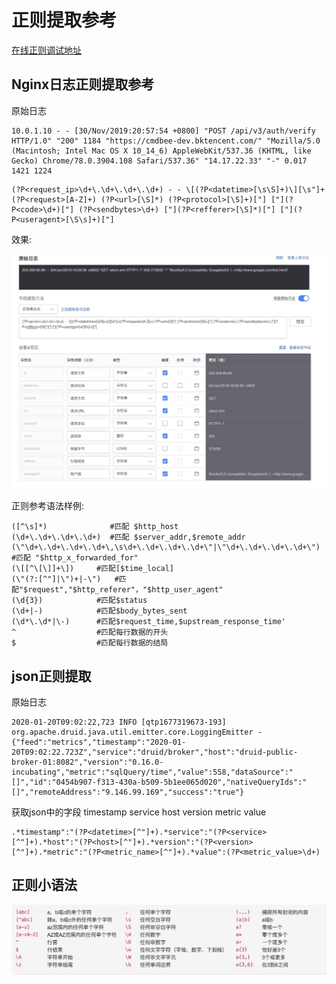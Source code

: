 # 正则提取参考

[在线正则调试地址](https://www.debuggex.com/)

## Nginx日志正则提取参考

原始日志

```
10.0.1.10 - - [30/Nov/2019:20:57:54 +0800] "POST /api/v3/auth/verify HTTP/1.0" "200" 1184 "https://cmdbee-dev.bktencent.com/" "Mozilla/5.0 (Macintosh; Intel Mac OS X 10_14_6) AppleWebKit/537.36 (KHTML, like Gecko) Chrome/78.0.3904.108 Safari/537.36" "14.17.22.33" "-" 0.017 1421 1224
```

```
(?P<request_ip>\d+\.\d+\.\d+\.\d+) - - \[(?P<datetime>[\s\S]+)\][\s"]+(?P<request>[A-Z]+) (?P<url>[\S]*) (?P<protocol>[\S]+)["] ["](?P<code>\d+)["] (?P<sendbytes>\d+) ["](?P<refferer>[\S]*)["] ["](?P<useragent>[\S\s]+)["]
```

效果:

![-w2020](media/15774255970249.jpg)


正则参考语法样例:

```
([^\s]*)              #匹配 $http_host
(\d+\.\d+\.\d+\.\d+)  #匹配 $server_addr,$remote_addr
(\"\d+\.\d+\.\d+\.\d+\,\s\d+\.\d+\.\d+\.\d+\"|\"\d+\.\d+\.\d+\.\d+\") #匹配 "$http_x_forwarded_for"
(\[[^\[\]]+\])     #匹配[$time_local]
(\"(?:[^"]|\")+|-\")   #匹配"$request","$http_referer"，"$http_user_agent"
(\d{3})            #匹配$status
(\d+|-)            #匹配$body_bytes_sent
(\d*\.\d*|\-)      #匹配$request_time,$upstream_response_time'
^                  #匹配每行数据的开头
$                  #匹配每行数据的结局
```

## json正则提取

原始日志

```
2020-01-20T09:02:22,723 INFO [qtp1677319673-193] org.apache.druid.java.util.emitter.core.LoggingEmitter - {"feed":"metrics","timestamp":"2020-01-20T09:02:22.723Z","service":"druid/broker","host":"druid-public-broker-01:8082","version":"0.16.0-incubating","metric":"sqlQuery/time","value":558,"dataSource":"[]","id":"0454b907-f313-430a-b509-5b1ee065d020","nativeQueryIds":"[]","remoteAddress":"9.146.99.169","success":"true"}
```

获取json中的字段 timestamp service host version metric value

```
.*timestamp":"(?P<datetime>[^"]+).*service":"(?P<service>[^"]+).*host":"(?P<host>[^"]+).*version":"(?P<version>[^"]+).*metric":"(?P<metric_name>[^"]+).*value":(?P<metric_value>\d+)
```

## 正则小语法

![-w2020](media/15795124339602.jpg)
